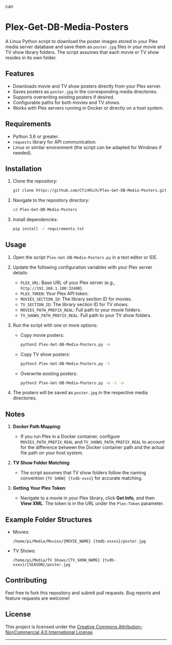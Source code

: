 can 

# Plex-Get-DB-Media-Posters

A Linux Python script to download the poster images stored in your Plex media server database and save them as `poster.jpg` files in your movie and TV show library folders. The script assumes that each movie or TV show resides in its own folder.

## Features
- Downloads movie and TV show posters directly from your Plex server.
- Saves posters as `poster.jpg` in the corresponding media directories.
- Supports overwriting existing posters if desired.
- Configurable paths for both movies and TV shows.
- Works with Plex servers running in Docker or directly on a host system.

## Requirements
- Python 3.6 or greater.
- `requests` library for API communication.
- Linux or similar environment (the script can be adapted for Windows if needed).

## Installation
1. Clone the repository:
   ```bash
   git clone https://github.com/CTinMich/Plex-Get-DB-Media-Posters.git
   ```
2. Navigate to the repository directory:
   ```bash
   cd Plex-Get-DB-Media-Posters
   ```
3. Install dependencies:
   ```bash
   pip install -r requirements.txt
   ```

## Usage
1. Open the script `Plex-Get-DB-Media-Posters.py` in a text editor or IDE.
2. Update the following configuration variables with your Plex server details:
   - `PLEX_URL`: Base URL of your Plex server (e.g., `http://192.168.1.100:32400`).
   - `PLEX_TOKEN`: Your Plex API token.
   - `MOVIES_SECTION_ID`: The library section ID for movies.
   - `TV_SECTION_ID`: The library section ID for TV shows.
   - `MOVIES_PATH_PREFIX_REAL`: Full path to your movie folders.
   - `TV_SHOWS_PATH_PREFIX_REAL`: Full path to your TV show folders.

3. Run the script with one or more options:
   - Copy movie posters:
     ```bash
     python3 Plex-Get-DB-Media-Posters.py -m
     ```
   - Copy TV show posters:
     ```bash
     python3 Plex-Get-DB-Media-Posters.py -t
     ```
   - Overwrite existing posters:
     ```bash
     python3 Plex-Get-DB-Media-Posters.py -m -t -o
     ```

4. The posters will be saved as `poster.jpg` in the respective media directories.

## Notes
1. **Docker Path Mapping**:
   - If you run Plex in a Docker container, configure `MOVIES_PATH_PREFIX_REAL` and `TV_SHOWS_PATH_PREFIX_REAL` to account for the difference between the Docker container path and the actual file path on your host system.

2. **TV Show Folder Matching**:
   - The script assumes that TV show folders follow the naming convention `{TV SHOW} {tvdb-xxxx}` for accurate matching.

3. **Getting Your Plex Token**:
   - Navigate to a movie in your Plex library, click **Get Info**, and then **View XML**. The token is in the URL under the `Plex-Token` parameter.

## Example Folder Structures
- Movies:
  ```plaintext
  /home/pi/Media/Movies/{MOVIE_NAME} {tmdb-xxxxx}/poster.jpg
  ```
- TV Shows:
  ```plaintext
  /home/pi/Media/TV Shows/{TV_SHOW_NAME} {tvdb-xxxx}/{SEASON}/poster.jpg
  ```

## Contributing
Feel free to fork this repository and submit pull requests. Bug reports and feature requests are welcome!

## License
This project is licensed under the [Creative Commons Attribution-NonCommercial 4.0 International License](LICENSE).

---
